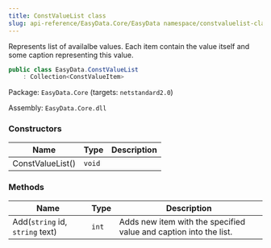 ```yaml
---
title: ConstValueList class
slug: api-reference/EasyData.Core/EasyData namespace/constvaluelist-class
---
```



Represents list of availalbe values.  Each item contain the value itself and some caption representing this value.
```csharp
public class EasyData.ConstValueList
    : Collection<ConstValueItem>

```
Package: `EasyData.Core` (targets: `netstandard2.0`)

Assembly: `EasyData.Core.dll`

### Constructors

| Name | Type | Description | 
| --- | --- | --- | 
| ConstValueList() | `void` |  | 


### Methods

| Name | Type | Description | 
| --- | --- | --- | 
| Add(`string` id, `string` text) | `int` | Adds new item with the specified value and caption into the list. |